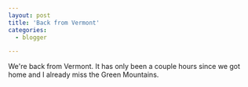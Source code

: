 ```yaml
---
layout: post
title: 'Back from Vermont'
categories:
  - blogger

---
```


We're back from Vermont.  It has only been a couple hours since we got home and I already miss the Green Mountains.
<br />
